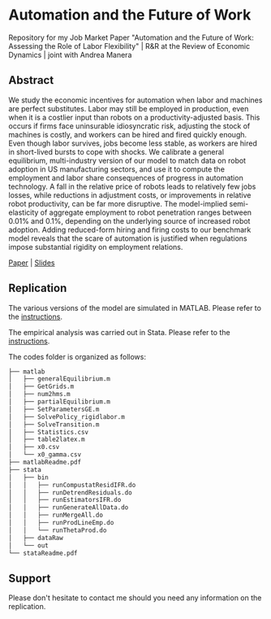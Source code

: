 # Automation and the Future of Work
Repository for my Job Market Paper
"Automation and the Future of Work: Assessing the Role of Labor Flexibility" |
R&R at the Review of Economic Dynamics | joint with Andrea Manera

## Abstract
We study the economic incentives for automation when labor and machines are perfect substitutes. Labor may still be employed in production, even when it is a costlier input than robots on a productivity-adjusted basis. This occurs if firms face uninsurable idiosyncratic risk, adjusting the stock of machines is costly, and workers can be hired and fired quickly enough. Even though labor survives, jobs become less stable, as workers are hired in short-lived bursts to cope with shocks. We calibrate a general equilibrium, multi-industry version of our model to match data on robot adoption in US manufacturing sectors, and use it to compute the employment and labor share consequences of progress in automation technology. A fall in the relative price of robots leads to relatively few jobs losses, while reductions in adjustment costs, or improvements in relative robot productivity, can be far more disruptive. The model-implied semi-elasticity of aggregate employment to robot penetration ranges between 0.01% and 0.1%, depending on the underlying source of increased robot adoption. Adding reduced-form hiring and firing costs to our benchmark model reveals that the scare of automation is justified when regulations impose substantial rigidity on employment relations.

[Paper](https://github.com/mfornino/automation/blob/master/paper.pdf) | [Slides](https://github.com/mfornino/automation/blob/master/slides.pdf)

## Replication
The various versions of the model are simulated in MATLAB. Please refer to the [instructions](https://github.com/mfornino/automation/blob/master/codes/matlabReadme.pdf).

The empirical analysis was carried out in Stata. Please refer to the [instructions](https://github.com/mfornino/automation/blob/master/codes/stataReadme.pdf).

The codes folder is organized as follows:

```bash
├── matlab
│   ├── generalEquilibrium.m
│   ├── GetGrids.m
│   ├── num2hms.m
│   ├── partialEquilibrium.m
│   ├── SetParametersGE.m
│   ├── SolvePolicy_rigidlabor.m
│   ├── SolveTransition.m
│   ├── Statistics.csv
│   ├── table2latex.m
│   ├── x0.csv
│   └── x0_gamma.csv
├── matlabReadme.pdf
├── stata
│   ├── bin
│   │   ├── runCompustatResidIFR.do
│   │   ├── runDetrendResiduals.do
│   │   ├── runEstimatorsIFR.do
│   │   ├── runGenerateAllData.do
│   │   ├── runMergeAll.do
│   │   ├── runProdLineEmp.do
│   │   └── runThetaProd.do
│   ├── dataRaw
│   └── out
└── stataReadme.pdf
```

## Support

Please don't hesitate to contact me should you need any information on the replication.
